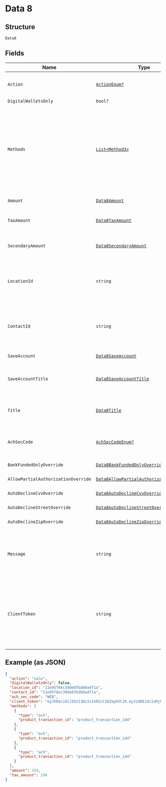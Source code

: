 
# Data 8

## Structure

`Data8`

## Fields

| Name | Type | Tags | Description |
|  --- | --- | --- | --- |
| `Action` | [`ActionEnum?`](../../doc/models/action-enum.md) | Optional | The action to be performed<br>**Default**: `ActionEnum.sale` |
| `DigitalWalletsOnly` | `bool?` | Optional | **Default**: `false` |
| `Methods` | [`List<Method3>`](../../doc/models/method-3.md) | Optional | By default the system will try to offer all the availables payment methods from your account. But if you like, you can specify exactly what services you want to use.<br>**Constraints**: *Minimum Items*: `1`, *Unique Items Required* |
| `Amount` | [`Data8Amount`](../../doc/models/containers/data-8-amount.md) | Optional | This is a container for any-of cases. |
| `TaxAmount` | [`Data8TaxAmount`](../../doc/models/containers/data-8-tax-amount.md) | Optional | This is a container for any-of cases.<br>**Constraints**: `>= 1`, `<= 999999999` |
| `SecondaryAmount` | [`Data8SecondaryAmount`](../../doc/models/containers/data-8-secondary-amount.md) | Optional | This is a container for any-of cases.<br>**Constraints**: `>= 0`, `<= 999999999` |
| `LocationId` | `string` | Optional | Location ID<br>**Constraints**: *Pattern*: `^(([0-9a-fA-F\-]{24,36})\|(([0-9a-fA-F]{8})-(([0-9a-fA-F]{4}\-){3})([0-9a-fA-F]{12})))$` |
| `ContactId` | `string` | Optional | Contact ID<br>**Constraints**: *Pattern*: `^(([0-9a-fA-F\-]{24,36})\|(([0-9a-fA-F]{8})-(([0-9a-fA-F]{4}\-){3})([0-9a-fA-F]{12})))$` |
| `SaveAccount` | [`Data8SaveAccount`](../../doc/models/containers/data-8-save-account.md) | Optional | This is a container for any-of cases. |
| `SaveAccountTitle` | [`Data8SaveAccountTitle`](../../doc/models/containers/data-8-save-account-title.md) | Optional | This is a container for any-of cases.<br>**Constraints**: *Maximum Length*: `16` |
| `Title` | [`Data8Title`](../../doc/models/containers/data-8-title.md) | Optional | This is a container for any-of cases.<br>**Constraints**: *Maximum Length*: `16` |
| `AchSecCode` | [`AchSecCodeEnum?`](../../doc/models/ach-sec-code-enum.md) | Optional | SEC code for the transaction if it's an ACH transaction<br>**Default**: `AchSecCodeEnum.WEB` |
| `BankFundedOnlyOverride` | [`Data8BankFundedOnlyOverride`](../../doc/models/containers/data-8-bank-funded-only-override.md) | Optional | This is a container for any-of cases. |
| `AllowPartialAuthorizationOverride` | [`Data8AllowPartialAuthorizationOverride`](../../doc/models/containers/data-8-allow-partial-authorization-override.md) | Optional | This is a container for any-of cases. |
| `AutoDeclineCvvOverride` | [`Data8AutoDeclineCvvOverride`](../../doc/models/containers/data-8-auto-decline-cvv-override.md) | Optional | This is a container for any-of cases. |
| `AutoDeclineStreetOverride` | [`Data8AutoDeclineStreetOverride`](../../doc/models/containers/data-8-auto-decline-street-override.md) | Optional | This is a container for any-of cases. |
| `AutoDeclineZipOverride` | [`Data8AutoDeclineZipOverride`](../../doc/models/containers/data-8-auto-decline-zip-override.md) | Optional | This is a container for any-of cases. |
| `Message` | `string` | Optional | A custom text message that displays after the payment is processed.<br>**Constraints**: *Maximum Length*: `120` |
| `ClientToken` | `string` | Required | A JWT to be used to create the elements.<br><br>> This is a one-time only use token.<br>> Do not store for long term use, it expires after 48 hours. |

## Example (as JSON)

```json
{
  "action": "sale",
  "digitalWalletsOnly": false,
  "location_id": "11e95f8ec39de8fbdb0a4f1a",
  "contact_id": "11e95f8ec39de8fbdb0a4f1a",
  "ach_sec_code": "WEB",
  "client_token": "eyJhbGciOiJIUzI1NiIsInR5cCI6IkpXVCJ9.eyJzdWIiOiIxMjM0NTY3ODkwIiwibmFtZSI6IkpvaG4gRG9lIiwiaWF0IjoxNTE2MjM5MDIyfQ.SflKxwRJSMeKKF2QT4fwpMeJf36POk6yJV_adQssw5c",
  "methods": [
    {
      "type": "ach",
      "product_transaction_id": "product_transaction_id4"
    },
    {
      "type": "ach",
      "product_transaction_id": "product_transaction_id4"
    },
    {
      "type": "ach",
      "product_transaction_id": "product_transaction_id4"
    }
  ],
  "amount": 154,
  "tax_amount": 194
}
```

